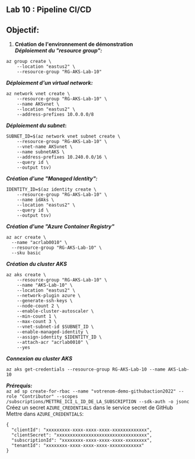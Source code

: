 ## Lab 10 : Pipeline CI/CD
## Objectif:
1. **Création de l'environnement de démonstration** <br>
**_Déploiement du "resource group":_**
```
az group create \
    --location "eastus2" \
    --resource-group "RG-AKS-Lab-10"
```
**_Déploiement d'un virtual network:_**
```
az network vnet create \
    --resource-group "RG-AKS-Lab-10" \
    --name AKSvnet \
    --location "eastus2" \
    --address-prefixes 10.0.0.0/8
```
**_Déploiement du subnet_:**
```
SUBNET_ID=$(az network vnet subnet create \
    --resource-group "RG-AKS-Lab-10" \
    --vnet-name AKSvnet \
    --name subnetAKS \
    --address-prefixes 10.240.0.0/16 \
    --query id \
    --output tsv)
```
**_Création d'une "Managed Identity":_**
```
IDENTITY_ID=$(az identity create \
    --resource-group "RG-AKS-Lab-10" \
    --name idAks \
    --location "eastus2" \
    --query id \
    --output tsv)
```
**_Création d'une "Azure Container Registry"_**
```
az acr create \
  --name "acrlab0010" \
  --resource-group "RG-AKS-Lab-10" \
  --sku basic
```
**_Création du cluster AKS_**
```
az aks create \
    --resource-group "RG-AKS-Lab-10" \
    --name "AKS-Lab-10" \
    --location "eastus2" \
    --network-plugin azure \
    --generate-ssh-keys \
    --node-count 2 \
    --enable-cluster-autoscaler \
    --min-count 1 \
    --max-count 3 \
    --vnet-subnet-id $SUBNET_ID \
    --enable-managed-identity \
    --assign-identity $IDENTITY_ID \
    --attach-acr "acrlab0010" \
    --yes
```    
**_Connexion au cluster AKS_**

`az aks get-credentials --resource-group RG-AKS-Lab-10 --name AKS-Lab-10`

**_Prérequis:_**<br>
`az ad sp create-for-rbac --name "votrenom-demo-githubaction2022" --role "Contributor" --scopes /subscriptions/METTRE_ICI_L_ID_DE_LA_SUBSCRIPTION --sdk-auth -o jsonc`<br>
Créez un secret `AZURE_CREDENTIALS` dans le service secret de GitHub<br>
Mettre dans `AZURE_CREDENTIALS`:<br>
```
{
  "clientId": "xxxxxxxxx-xxxx-xxxx-xxxx-xxxxxxxxxxxxx",
  "clientSecret": "xxxxxxxxxxxxxxxxxxxxxxxxxxxxxxxxxx",
  "subscriptionId": "xxxxxxxx-xxxx-xxxx-xxxx-xxxxxxxx",
  "tenantId": "xxxxxxxx-xxxx-xxxx-xxxx-xxxxxxxxxxxx"
}
```
  

